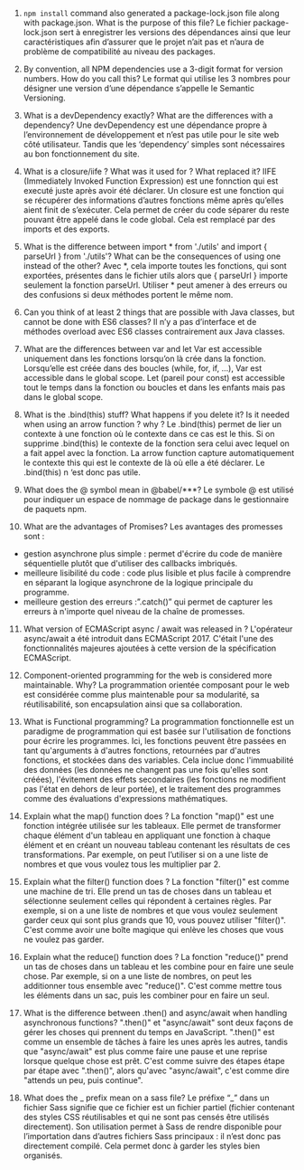 
1.	`npm install` command also generated a package-lock.json file along with package.json. What is the purpose of this file? 
Le fichier package-lock.json sert à enregistrer les versions des dépendances ainsi que leur caractéristiques afin d’assurer que le projet n’ait pas et n’aura de problème de compatibilité au niveau des packages.

2.	By convention, all NPM dependencies use a 3-digit format for version numbers. How do you call this? 
Le format qui utilise les 3 nombres pour désigner une version d’une dépendance s’appelle le Semantic Versioning.

3.	What is a devDependency exactly? What are the differences with a dependency? 
Une devDependency est une dépendance propre à l’environnement de développement et n’est pas utile pour le site web côté utilisateur. Tandis que les ‘dependency’ simples sont nécessaires au bon fonctionnement du site.

4.	What is a closure/iife ? What was it used for ? What replaced it? 
IIFE (Immediately Invoked Function Expression) est une fonnction qui est executé juste après avoir été déclarer. Un closure est une fonction qui se récupérer des informations d’autres fonctions même après qu’elles aient finit de s’exécuter. Cela permet de créer du code séparer du reste pouvant être appelé dans le code global. Cela est remplacé par des imports et des exports. 

5.	What is the difference between import * from './utils' and import { parseUrl } from './utils'? What can be the consequences of using one instead of the other?
Avec *, cela importe toutes les fonctions, qui sont exportées, présentes dans le fichier utils alors que { parseUrl } importe seulement la fonction parseUrl. Utiliser * peut amener à des erreurs ou des confusions si deux méthodes portent le même nom.

6.	Can you think of at least 2 things that are possible with Java classes, but cannot be done with ES6 classes?
Il n’y a pas d’interface et de méthodes overload avec ES6 classes contrairement aux Java classes. 

7.	What are the differences between var and let
Var est accessible uniquement dans les fonctions lorsqu’on là crée dans la fonction. Lorsqu’elle est créée dans des boucles (while, for, if, …), Var est accessible dans le global scope. Let (pareil pour const) est accessible tout le temps dans la fonction ou boucles et dans les enfants mais pas dans le global scope. 

8.	What is the .bind(this) stuff? What happens if you delete it? Is it needed when using an arrow function ? why ? 
Le .bind(this) permet de lier un contexte à une fonction où le contexte dans ce cas est le this. Si on supprime .bind(this) le contexte de la fonction sera celui avec lequel on a fait appel avec la fonction. La arrow function capture automatiquement le contexte this qui est le contexte de là où elle a été déclarer. Le .bind(this) n ‘est donc pas utile.

9. What does the @ symbol mean in @babel/***? 
Le symbole @ est utilisé pour indiquer un espace de nommage de package dans le gestionnaire de paquets npm.

10. What are the advantages of Promises? 
Les avantages des promesses sont : 
- gestion asynchrone plus simple : permet d'écrire du code de manière séquentielle plutôt que d'utiliser des callbacks imbriqués.
- meilleure lisibilité du code : code plus lisible et plus facile à comprendre en séparant la logique asynchrone de la logique principale du programme.
- meilleure gestion des erreurs :”.catch()” qui permet de capturer les erreurs à n'importe quel niveau de la chaîne de promesses.

11. What version of ECMAScript async / await was released in ? 
L'opérateur async/await a été introduit dans ECMAScript 2017. C'était l'une des fonctionnalités majeures ajoutées à cette version de la spécification ECMAScript. 

12. Component-oriented programming for the web is considered more maintainable. Why? 
La programmation orientée composant pour le web est considérée comme plus maintenable pour sa modularité, sa réutilisabilité, son encapsulation ainsi que sa collaboration.

13. What is Functional programming? 
La programmation fonctionnelle est un paradigme de programmation qui est basée sur l'utilisation de fonctions pour écrire les programmes. Ici, les fonctions peuvent être passées en tant qu'arguments à d'autres fonctions, retournées par d'autres fonctions, et stockées dans des variables. Cela inclue donc l'immuabilité des données (les données ne changent pas une fois qu'elles sont créées), l'évitement des effets secondaires (les fonctions ne modifient pas l'état en dehors de leur portée), et le traitement des programmes comme des évaluations d'expressions mathématiques.

14. Explain what the map() function does ? 
La fonction "map()" est une fonction intégrée utilisée sur les tableaux. Elle permet de transformer chaque élément d'un tableau en appliquant une fonction à chaque élément et en créant un nouveau tableau contenant les résultats de ces transformations. Par exemple, on peut l’utiliser si on a une liste de nombres et que vous voulez tous les multiplier par 2.

15. Explain what the filter() function does ? 
La fonction "filter()" est comme une machine de tri. Elle prend un tas de choses dans un tableau et sélectionne seulement celles qui répondent à certaines règles. Par exemple, si on a une liste de nombres et que vous voulez seulement garder ceux qui sont plus grands que 10, vous pouvez utiliser "filter()". C'est comme avoir une boîte magique qui enlève les choses que vous ne voulez pas garder.

16. Explain what the reduce() function does ? 
La fonction "reduce()"  prend un tas de choses dans un tableau et les combine pour en faire une seule chose. Par exemple, si on a une liste de nombres, on peut les additionner tous ensemble avec "reduce()". C'est comme mettre tous les éléments dans un sac, puis les combiner pour en faire un seul.

17. What is the difference between .then() and async/await when handling asynchronous functions? 
".then()" et "async/await" sont deux façons de gérer les choses qui prennent du temps en JavaScript. ".then()" est comme un ensemble de tâches à faire les unes après les autres, tandis que "async/await" est plus comme faire une pause et une reprise lorsque quelque chose est prêt. C'est comme suivre des étapes étape par étape avec ".then()", alors qu'avec "async/await", c'est comme dire "attends un peu, puis continue".

18. What does the _ prefix mean on a sass file?
Le préfixe “_” dans un fichier Sass signifie que ce fichier est un fichier partiel (fichier contenant des styles CSS réutilisables et qui ne sont pas censés être utilisés directement). Son utilisation permet à Sass de rendre disponible pour l’importation dans d’autres fichiers Sass principaux : il n’est donc pas directement compilé. Cela permet donc à garder les styles bien organisés.
